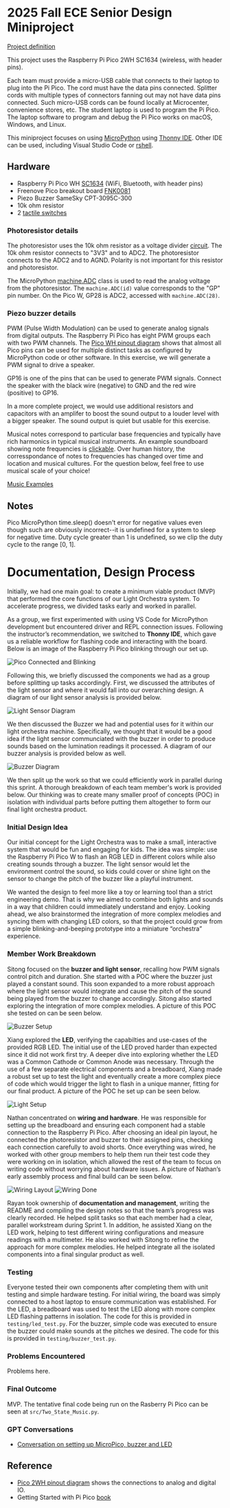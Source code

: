 # 2025 Fall ECE Senior Design Miniproject

[Project definition](./Project.md)

This project uses the Raspberry Pi Pico 2WH SC1634 (wireless, with header pins).

Each team must provide a micro-USB cable that connects to their laptop to plug into the Pi Pico.
The cord must have the data pins connected.
Splitter cords with multiple types of connectors fanning out may not have data pins connected.
Such micro-USB cords can be found locally at Microcenter, convenience stores, etc.
The student laptop is used to program the Pi Pico.
The laptop software to program and debug the Pi Pico works on macOS, Windows, and Linux.

This miniproject focuses on using
[MicroPython](./doc/micropython.md)
using
[Thonny IDE](./doc/thonny.md).
Other IDE can be used, including Visual Studio Code or
[rshell](./doc/rshell.md).

## Hardware

* Raspberry Pi Pico WH [SC1634](https://pip.raspberrypi.com/categories/1088-raspberry-pi-pico-2-w) (WiFi, Bluetooth, with header pins)
* Freenove Pico breakout board [FNK0081](https://store.freenove.com/products/fnk0081)
* Piezo Buzzer SameSky CPT-3095C-300
* 10k ohm resistor
* 2 [tactile switches](hhttps://www.mouser.com/ProductDetail/E-Switch/TL59NF160Q?qs=QtyuwXswaQgJqDRR55vEFA%3D%3D)

### Photoresistor details

The photoresistor uses the 10k ohm resistor as a voltage divider
[circuit](./doc/photoresistor.md).
The 10k ohm resistor connects to "3V3" and to ADC2.
The photoresistor connects to the ADC2 and to AGND.
Polarity is not important for this resistor and photoresistor.

The MicroPython
[machine.ADC](https://docs.micropython.org/en/latest/library/machine.ADC.html)
class is used to read the analog voltage from the photoresistor.
The `machine.ADC(id)` value corresponds to the "GP" pin number.
On the Pico W, GP28 is ADC2, accessed with `machine.ADC(28)`.

### Piezo buzzer details

PWM (Pulse Width Modulation) can be used to generate analog signals from digital outputs.
The Raspberry Pi Pico has eight PWM groups each with two PWM channels.
The [Pico WH pinout diagram](https://datasheets.raspberrypi.com/picow/PicoW-A4-Pinout.pdf)
shows that almost all Pico pins can be used for multiple distinct tasks as configured by MicroPython code or other software.
In this exercise, we will generate a PWM signal to drive a speaker.

GP16 is one of the pins that can be used to generate PWM signals.
Connect the speaker with the black wire (negative) to GND and the red wire (positive) to GP16.

In a more complete project, we would use additional resistors and capacitors with an amplifer to boost the sound output to a louder level with a bigger speaker.
The sound output is quiet but usable for this exercise.

Musical notes correspond to particular base frequencies and typically have rich harmonics in typical musical instruments.
An example soundboard showing note frequencies is [clickable](https://muted.io/note-frequencies/).
Over human history, the corresspondance of notes to frequencies has changed over time and location and musical cultures.
For the question below, feel free to use musical scale of your choice!

[Music Examples](https://github.com/twisst/Music-for-Raspberry-Pi-Pico/blob/main/play.py)


## Notes

Pico MicroPython time.sleep() doesn't error for negative values even though such are obviously incorrect--it is undefined for a system to sleep for negative time.
Duty cycle greater than 1 is undefined, so we clip the duty cycle to the range [0, 1].

# Documentation, Design Process

Initially, we had one main goal: to create a minimum viable product (MVP) that performed the core functions of our Light Orchestra system. To accelerate progress, we divided tasks early and worked in parallel. 

As a group, we first experimented with using VS Code for MicroPython development but encountered driver and REPL connection issues. Following the instructor’s recommendation, we switched to **Thonny IDE**, which gave us a reliable workflow for flashing code and interacting with the board. Below is an image of the Raspberry Pi Pico blinking through our set up. 

![Pico Connected and Blinking](doc/images/blink.jpg)

Following this, we briefly discussed the components we had as a group before splitting up tasks accordingly. First, we discussed the attributes of the light sensor and where it would fall into our overarching design. A diagram of our light sensor analysis is provided below. 

![Light Sensor Diagram](doc/images/light_board.jpg)

We then discussed the Buzzer we had and potential uses for it within our light orchestra machine. Specifically, we thought that it would be a good idea if the light sensor communciated with the buzzer in order to produce sounds based on the lumination readings it processed. A diagram of our buzzer analysis is provided below as well. 

![Buzzer Diagram](doc/images/buzzer_board.jpg)

We then split up the work so that we could efficiently work in parallel during this sprint. A thorough breakdown of each team member's work is provided below. Our thinking was to create many smaller proof of concepts (POC) in isolation with individual parts before putting them altogether to form our final light orchestra product. 

### Initial Design Idea

Our initial concept for the Light Orchestra was to make a small, interactive system that would be fun and engaging for kids. The idea was simple: use the Raspberry Pi Pico W to flash an RGB LED in different colors while also creating sounds through a buzzer. The light sensor would let the environment control the sound, so kids could cover or shine light on the sensor to change the pitch of the buzzer like a playful instrument. 

We wanted the design to feel more like a toy or learning tool than a strict engineering demo. That is why we aimed to combine both lights and sounds in a way that children could immediately understand and enjoy. Looking ahead, we also brainstormed the integration of more complex melodies and syncing them with changing LED colors, so that the project could grow from a simple blinking-and-beeping prototype into a miniature “orchestra” experience.

### Member Work Breakdown

Sitong focused on the **buzzer and light sensor**, recalling how PWM signals control pitch and duration. She started with a POC where the buzzer just played a constant sound. This soon expanded to a more robust approach where the light sensor would integrate and cause the pitch of the sound being played from the buzzer to change accordingly. Sitong also started exploring the integration of more complex melodies. A picture of this POC she tested on can be seen below.

![Buzzer Setup](doc/images/sound_buzzer.jpg)

Xiang explored the **LED**, verifying the capabilties and use-cases of the provided RGB LED. The initial use of the LED proved harder than expected since it did not work first try. A deeper dive into exploring whether the LED was a Common Cathode or Common Anode was necessary. Through the use of a few separate electrical components and a breadboard, Xiang made a robust set up to test the light and eventually create a more complex piece of code which would trigger the light to flash in a unique manner, fitting for our final product. A picture of the POC he set up can be seen below.

![Light Setup](doc/images/light.jpg)

Nathan concentrated on **wiring and hardware**. He was responsible for setting up the breadboard and ensuring each component had a stable connection to the Raspberry Pi Pico. After choosing an ideal pin layout, he connected the photoresistor and buzzer to their assigned pins, checking each connection carefully to avoid shorts. Once everything was wired, he worked with other group members to help them run their test code they were working on in isolation, which allowed the rest of the team to focus on writing code without worrying about hardware issues. A picture of Nathan’s early assembly process and final build can be seen below.

![Wiring Layout](doc/images/wiring.jpg)
![Wiring Done](doc/images/buzzer.jpg)

Rayan took ownership of **documentation and management**, writing the README and compiling the design notes so that the team’s progress was clearly recorded. He helped split tasks so that each member had a clear, parallel workstream during Sprint 1. In addition, he assisted Xiang on the LED work, helping to test different wiring configurations and measure readings with a multimeter. He also worked with Sitong to refine the approach for more complex melodies. He helped integrate all the isolated components into a final singular product as well.

### Testing

Everyone tested their own components after completing them with unit testing and simple hardware testing. For initial wiring, the board was simply connected to a host laptop to ensure communication was established. For the LED, a breadboard was used to test the LED along with more complex LED flashing patterns in isolation. The code for this is provided in `testing/led_test.py`. For the buzzer, simple code was executed to ensure the buzzer could make sounds at the pitches we desired. The code for this is provided in `testing/buzzer_test.py`. 

### Problems Encountered

Problems here. 

### Final Outcome

MVP. The tentative final code being run on the Rasberry Pi Pico can be seen at `src/Two_State_Music.py`.

### GPT Conversations
* [Conversation on setting up MicroPico, buzzer and LED](https://chatgpt.com/share/68c63341-16cc-8011-a83d-0ff89710128b)


## Reference

* [Pico 2WH pinout diagram](https://datasheets.raspberrypi.com/picow/pico-2-w-pinout.pdf) shows the connections to analog and digital IO.
* Getting Started with Pi Pico [book](https://datasheets.raspberrypi.com/pico/getting-started-with-pico.pdf)